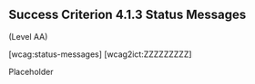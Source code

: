 ## Success Criterion 4.1.3 Status Messages

(Level AA)

[wcag:status-messages]
[wcag2ict:ZZZZZZZZZ]

Placeholder
